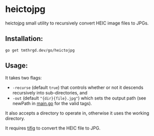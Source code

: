 # heictojpg

heictojpg small utility to recursively convert HEIC image files to JPGs.

## Installation:

`go get tmthrgd.dev/go/heictojpg`

## Usage:

It takes two flags:

- `-recurse` (default `true`) that controls whether or not it descends recursively into sub-directories, and
- `-out` (default `"{dir}{file}.jpg"`) which sets the output path (see newPath in [main.go](/main.go) for the valid tags).

It also accepts a directory to operate in, otherwise it uses the working directory.

It requires [tifig](https://github.com/monostream/tifig) to convert the HEIC file to JPG.